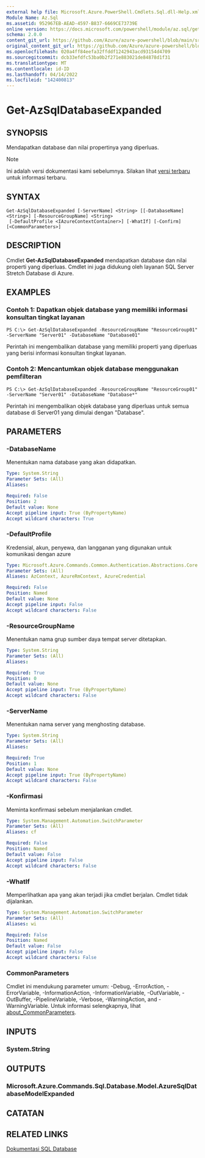 ```yaml
---
external help file: Microsoft.Azure.PowerShell.Cmdlets.Sql.dll-Help.xml
Module Name: Az.Sql
ms.assetid: 952967EB-AEAD-4597-B837-6669CE73739E
online version: https://docs.microsoft.com/powershell/module/az.sql/get-azsqldatabaseexpanded
schema: 2.0.0
content_git_url: https://github.com/Azure/azure-powershell/blob/main/src/Sql/Sql/help/Get-AzSqlDatabaseExpanded.md
original_content_git_url: https://github.com/Azure/azure-powershell/blob/main/src/Sql/Sql/help/Get-AzSqlDatabaseExpanded.md
ms.openlocfilehash: 020a4ff84eefa32ffddf1242943acd93154d4709
ms.sourcegitcommit: dcb33efdfc53ba0b2f271e883021de84878d1f31
ms.translationtype: MT
ms.contentlocale: id-ID
ms.lasthandoff: 04/14/2022
ms.locfileid: "142400813"
---
```

# Get-AzSqlDatabaseExpanded

## SYNOPSIS
Mendapatkan database dan nilai propertinya yang diperluas.

> [!NOTE]
>Ini adalah versi dokumentasi kami sebelumnya. Silakan lihat [versi terbaru](/powershell/module/az.sql/get-azsqldatabaseexpanded) untuk informasi terbaru.

## SYNTAX

```
Get-AzSqlDatabaseExpanded [-ServerName] <String> [[-DatabaseName] <String>] [-ResourceGroupName] <String>
 [-DefaultProfile <IAzureContextContainer>] [-WhatIf] [-Confirm] [<CommonParameters>]
```

## DESCRIPTION
Cmdlet **Get-AzSqlDatabaseExpanded** mendapatkan database dan nilai properti yang diperluas.
Cmdlet ini juga didukung oleh layanan SQL Server Stretch Database di Azure.

## EXAMPLES

### Contoh 1: Dapatkan objek database yang memiliki informasi konsultan tingkat layanan
```
PS C:\> Get-AzSqlDatabaseExpanded -ResourceGroupName "ResourceGroup01" -ServerName "Server01" -DatabaseName "Database01"
```

Perintah ini mengembalikan database yang memiliki properti yang diperluas yang berisi informasi konsultan tingkat layanan.

### Contoh 2: Mencantumkan objek database menggunakan pemfilteran
```
PS C:\> Get-AzSqlDatabaseExpanded -ResourceGroupName "ResourceGroup01" -ServerName "Server01" -DatabaseName "Database*"
```

Perintah ini mengembalikan objek database yang diperluas untuk semua database di Server01 yang dimulai dengan "Database".

## PARAMETERS

### -DatabaseName
Menentukan nama database yang akan didapatkan.

```yaml
Type: System.String
Parameter Sets: (All)
Aliases:

Required: False
Position: 2
Default value: None
Accept pipeline input: True (ByPropertyName)
Accept wildcard characters: True
```

### -DefaultProfile
Kredensial, akun, penyewa, dan langganan yang digunakan untuk komunikasi dengan azure

```yaml
Type: Microsoft.Azure.Commands.Common.Authentication.Abstractions.Core.IAzureContextContainer
Parameter Sets: (All)
Aliases: AzContext, AzureRmContext, AzureCredential

Required: False
Position: Named
Default value: None
Accept pipeline input: False
Accept wildcard characters: False
```

### -ResourceGroupName
Menentukan nama grup sumber daya tempat server ditetapkan.

```yaml
Type: System.String
Parameter Sets: (All)
Aliases:

Required: True
Position: 0
Default value: None
Accept pipeline input: True (ByPropertyName)
Accept wildcard characters: False
```

### -ServerName
Menentukan nama server yang menghosting database.

```yaml
Type: System.String
Parameter Sets: (All)
Aliases:

Required: True
Position: 1
Default value: None
Accept pipeline input: True (ByPropertyName)
Accept wildcard characters: False
```

### -Konfirmasi
Meminta konfirmasi sebelum menjalankan cmdlet.

```yaml
Type: System.Management.Automation.SwitchParameter
Parameter Sets: (All)
Aliases: cf

Required: False
Position: Named
Default value: False
Accept pipeline input: False
Accept wildcard characters: False
```

### -WhatIf
Memperlihatkan apa yang akan terjadi jika cmdlet berjalan.
Cmdlet tidak dijalankan.

```yaml
Type: System.Management.Automation.SwitchParameter
Parameter Sets: (All)
Aliases: wi

Required: False
Position: Named
Default value: False
Accept pipeline input: False
Accept wildcard characters: False
```

### CommonParameters
Cmdlet ini mendukung parameter umum: -Debug, -ErrorAction, -ErrorVariable, -InformationAction, -InformationVariable, -OutVariable, -OutBuffer, -PipelineVariable, -Verbose, -WarningAction, and -WarningVariable. Untuk informasi selengkapnya, lihat [about_CommonParameters](http://go.microsoft.com/fwlink/?LinkID=113216).

## INPUTS

### System.String

## OUTPUTS

### Microsoft.Azure.Commands.Sql.Database.Model.AzureSqlDatabaseModelExpanded

## CATATAN

## RELATED LINKS

[Dokumentasi SQL Database](https://docs.microsoft.com/azure/sql-database/)
